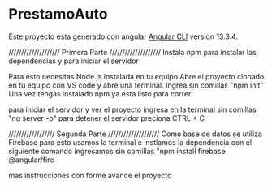# PrestamoAuto

Este proyecto esta generado con angular [Angular CLI](https://github.com/angular/angular-cli) version 13.3.4.


//////////////////// Primera Parte ////////////////////
Instala npm para instalar las dependencias y para iniciar el servidor

Para esto necesitas Node.js instalada en tu equipo
Abre el proyecto clonado en tu equipo con VS code y abre una terminal.
Ingrea sin comillas "npm init"
Una vez tengas instalado npm ya esta listo para correr

para iniciar el servidor y ver el proyecto ingresa en la terminal sin comillas "ng server -o"
para detener el servidor preciona CTRL + C

////////////////// Segunda Parte ////////////////////
Como base de datos se utiliza Firebase para esto usamos la terminal e instlamos la dependencia con el siguiente comando ingresamos sin comillas "npm install firebase
@angular/fire



mas instrucciones con forme avance el proyecto
